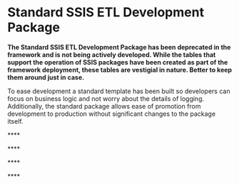 # Standard SSIS ETL Development Package

**The Standard SSIS ETL Development Package has been deprecated in the framework and is not being actively developed. While the tables that support the operation of SSIS packages have been created as part of the framework deployment, these tables are vestigial in nature. Better to keep them around just in case.**

To ease development a standard template has been built so developers can focus on business logic and not worry about the details of logging. Additionally, the standard package allows ease of promotion from development to production without significant changes to the package itself.



\*\*\*\*



\*\*\*\*



\*\*\*\*



\*\*\*\*



